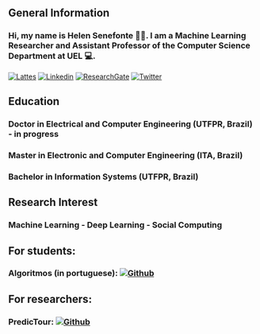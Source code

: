 ## General Information
### Hi, my name is Helen Senefonte 👩‍🏫. I am a Machine Learning Researcher and Assistant Professor of the Computer Science Department at UEL 💻. 
[![Lattes](https://img.shields.io/static/v1?label=Curriculum&message=Lattes&color=pink)](http://buscatextual.cnpq.br/buscatextual/visualizacv.do?id=K4139000P0&idiomaExibicao=2)
[![Linkedin](https://img.shields.io/badge/LinkedIn-0077B5?style=flat&logo=linkedin&logoColor=white)](https://www.linkedin.com/in/helen-mattos-senefonte-87628443/)
[![ResearchGate](https://img.shields.io/static/v1?label=Research&message=Gate&color=<COLOR>)](https://www.researchgate.net/profile/Helen_Senefonte) 
[![Twitter](https://img.shields.io/badge/Twitter-1DA1F2?style=flat&logo=twitter&logoColor=white)](https://https://twitter.com/HSenefonte) 

## Education
### Doctor in Electrical and Computer Engineering (UTFPR, Brazil) - in progress
### Master in Electronic and Computer Engineering (ITA, Brazil)
### Bachelor in Information Systems (UTFPR, Brazil)

## Research Interest
### Machine Learning - Deep Learning - Social Computing

## For students:
### Algoritmos (in portuguese): [![Github](https://img.shields.io/badge/GitHub-100000?style=flat-square&logo=github&logoColor=white)](https://github.com/helen-senefonte/1COP005-Algoritmos) 

## For researchers:
### PredicTour: [![Github](https://img.shields.io/badge/GitHub-100000?style=flat-square&logo=github&logoColor=white)](https://github.com/helen-senefonte/PredicTour) 
